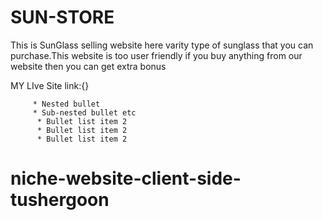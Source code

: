 # SUN-STORE
This is SunGlass selling website here varity type of sunglass that you can purchase.This website is too user friendly if you buy anything from our website then you can get extra bonus

MY LIve Site link:{}


         * Nested bullet
         * Sub-nested bullet etc
          * Bullet list item 2
          * Bullet list item 2
          * Bullet list item 2
# niche-website-client-side-tushergoon
